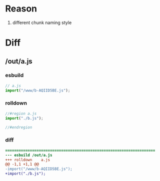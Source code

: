 # Reason
1. different chunk naming style
# Diff
## /out/a.js
### esbuild
```js
// a.js
import("/www/b-AQIID5BE.js");
```
### rolldown
```js
//#region a.js
import("./b.js");

//#endregion
```
### diff
```diff
===================================================================
--- esbuild	/out/a.js
+++ rolldown	a.js
@@ -1,1 +1,1 @@
-import("/www/b-AQIID5BE.js");
+import("./b.js");

```